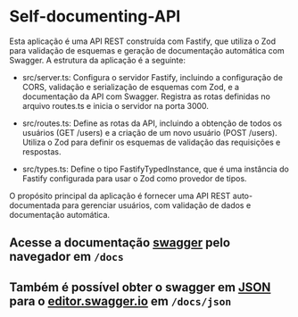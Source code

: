 # Self-documenting-API

Esta aplicação é uma API REST construída com Fastify, que utiliza o Zod para validação de esquemas e geração de documentação automática com Swagger. A estrutura da aplicação é a seguinte:

- src/server.ts: Configura o servidor Fastify, incluindo a configuração de CORS, validação e serialização de esquemas com Zod, e a documentação da API com Swagger. Registra as rotas definidas no arquivo routes.ts e inicia o servidor na porta 3000.

- src/routes.ts: Define as rotas da API, incluindo a obtenção de todos os usuários (GET /users) e a criação de um novo usuário (POST /users). Utiliza o Zod para definir os esquemas de validação das requisições e respostas.

- src/types.ts: Define o tipo FastifyTypedInstance, que é uma instância do Fastify configurada para usar o Zod como provedor de tipos.

O propósito principal da aplicação é fornecer uma API REST auto-documentada para gerenciar usuários, com validação de dados e documentação automática.

## Acesse a documentação [swagger](http://localhost:3000/docs) pelo navegador em `/docs`

## Também é possível obter o swagger em [JSON](http://localhost:3000/docs/json) para o [editor.swagger.io](https://editor.swagger.io) em `/docs/json`
